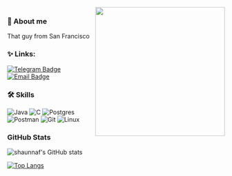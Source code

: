 <img align="right" width="300" height="=180" src="https://i.pinimg.com/736x/e7/fd/c7/e7fdc762485d850dee430c889379b123.jpg">

### 🦕 About me
That guy from San Francisco
### ✨ Links:
[![Telegram Badge](https://img.shields.io/badge/-Telegram-0088cc?style=for-the-badge&logo=appveyor&logo=Telegram&logoColor=white&color=blue)](https://t.me/shaunnaf)
[![Email Badge](https://img.shields.io/badge/-Email-0088cc?style=for-the-badge&logo=appveyor&logo=Gmail&logoColor=white&color=yellow)](mailto:d.uporov86@gmail.com)

### 🛠 Skills
![Java](https://img.shields.io/badge/java-%23ED8B00.svg?style=for-the-badge&logo=openjdk&logoColor=white)
![C](https://img.shields.io/badge/c-%2300599C.svg?style=flat&logo=c&logoColor=white)
![Postgres](https://img.shields.io/badge/postgres-%23316192.svg?style=flat&logo=postgresql&logoColor=white)
![Postman](https://img.shields.io/badge/Postman-FF6C37?style=flat&logo=postman&logoColor=white)
![Git](https://img.shields.io/badge/git-%23F05033.svg?style=flat&logo=git&logoColor=white)
![Linux](https://img.shields.io/badge/Linux-FCC624?style=flat&logo=linux&logoColor=black)

### GitHub Stats

![shaunnaf's GitHub stats](https://github-readme-stats.vercel.app/api?username=shaunnaf&show_icons=true&theme=transparent#gh-dark-mode-only)

[![Top Langs](https://github-readme-stats.vercel.app/api/top-langs/?username=shaunnaf&layout=compact)](https://github.com/anuraghazra/github-readme-stats)
